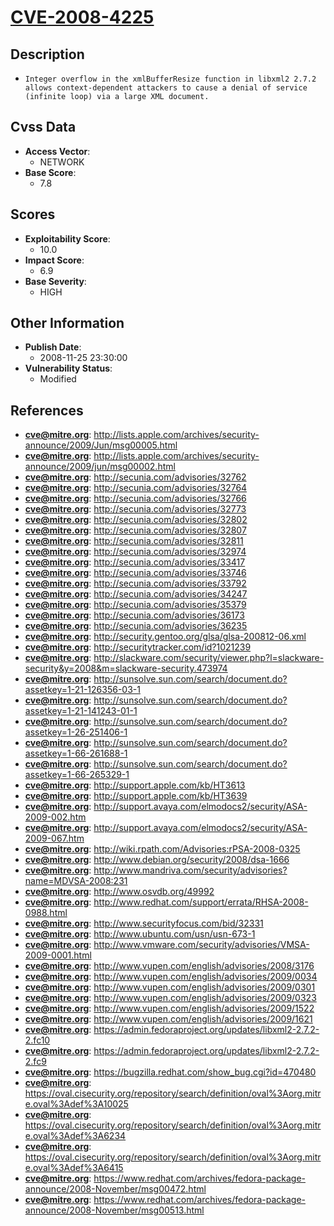 
# [CVE-2008-4225](https://cve.mitre.org/cgi-bin/cvename.cgi?name=CVE-2008-4225)

## Description

- `Integer overflow in the xmlBufferResize function in libxml2 2.7.2 allows context-dependent attackers to cause a denial of service (infinite loop) via a large XML document.`

## Cvss Data

- **Access Vector**:
  - NETWORK
- **Base Score**:
  - 7.8

## Scores

- **Exploitability Score**:
  - 10.0
- **Impact Score**:
  - 6.9
- **Base Severity**:
  - HIGH

## Other Information

- **Publish Date**:
  - 2008-11-25 23:30:00
- **Vulnerability Status**:
  - Modified

## References

- **cve@mitre.org**: http://lists.apple.com/archives/security-announce/2009/Jun/msg00005.html
- **cve@mitre.org**: http://lists.apple.com/archives/security-announce/2009/jun/msg00002.html
- **cve@mitre.org**: http://secunia.com/advisories/32762
- **cve@mitre.org**: http://secunia.com/advisories/32764
- **cve@mitre.org**: http://secunia.com/advisories/32766
- **cve@mitre.org**: http://secunia.com/advisories/32773
- **cve@mitre.org**: http://secunia.com/advisories/32802
- **cve@mitre.org**: http://secunia.com/advisories/32807
- **cve@mitre.org**: http://secunia.com/advisories/32811
- **cve@mitre.org**: http://secunia.com/advisories/32974
- **cve@mitre.org**: http://secunia.com/advisories/33417
- **cve@mitre.org**: http://secunia.com/advisories/33746
- **cve@mitre.org**: http://secunia.com/advisories/33792
- **cve@mitre.org**: http://secunia.com/advisories/34247
- **cve@mitre.org**: http://secunia.com/advisories/35379
- **cve@mitre.org**: http://secunia.com/advisories/36173
- **cve@mitre.org**: http://secunia.com/advisories/36235
- **cve@mitre.org**: http://security.gentoo.org/glsa/glsa-200812-06.xml
- **cve@mitre.org**: http://securitytracker.com/id?1021239
- **cve@mitre.org**: http://slackware.com/security/viewer.php?l=slackware-security&y=2008&m=slackware-security.473974
- **cve@mitre.org**: http://sunsolve.sun.com/search/document.do?assetkey=1-21-126356-03-1
- **cve@mitre.org**: http://sunsolve.sun.com/search/document.do?assetkey=1-21-141243-01-1
- **cve@mitre.org**: http://sunsolve.sun.com/search/document.do?assetkey=1-26-251406-1
- **cve@mitre.org**: http://sunsolve.sun.com/search/document.do?assetkey=1-66-261688-1
- **cve@mitre.org**: http://sunsolve.sun.com/search/document.do?assetkey=1-66-265329-1
- **cve@mitre.org**: http://support.apple.com/kb/HT3613
- **cve@mitre.org**: http://support.apple.com/kb/HT3639
- **cve@mitre.org**: http://support.avaya.com/elmodocs2/security/ASA-2009-002.htm
- **cve@mitre.org**: http://support.avaya.com/elmodocs2/security/ASA-2009-067.htm
- **cve@mitre.org**: http://wiki.rpath.com/Advisories:rPSA-2008-0325
- **cve@mitre.org**: http://www.debian.org/security/2008/dsa-1666
- **cve@mitre.org**: http://www.mandriva.com/security/advisories?name=MDVSA-2008:231
- **cve@mitre.org**: http://www.osvdb.org/49992
- **cve@mitre.org**: http://www.redhat.com/support/errata/RHSA-2008-0988.html
- **cve@mitre.org**: http://www.securityfocus.com/bid/32331
- **cve@mitre.org**: http://www.ubuntu.com/usn/usn-673-1
- **cve@mitre.org**: http://www.vmware.com/security/advisories/VMSA-2009-0001.html
- **cve@mitre.org**: http://www.vupen.com/english/advisories/2008/3176
- **cve@mitre.org**: http://www.vupen.com/english/advisories/2009/0034
- **cve@mitre.org**: http://www.vupen.com/english/advisories/2009/0301
- **cve@mitre.org**: http://www.vupen.com/english/advisories/2009/0323
- **cve@mitre.org**: http://www.vupen.com/english/advisories/2009/1522
- **cve@mitre.org**: http://www.vupen.com/english/advisories/2009/1621
- **cve@mitre.org**: https://admin.fedoraproject.org/updates/libxml2-2.7.2-2.fc10
- **cve@mitre.org**: https://admin.fedoraproject.org/updates/libxml2-2.7.2-2.fc9
- **cve@mitre.org**: https://bugzilla.redhat.com/show_bug.cgi?id=470480
- **cve@mitre.org**: https://oval.cisecurity.org/repository/search/definition/oval%3Aorg.mitre.oval%3Adef%3A10025
- **cve@mitre.org**: https://oval.cisecurity.org/repository/search/definition/oval%3Aorg.mitre.oval%3Adef%3A6234
- **cve@mitre.org**: https://oval.cisecurity.org/repository/search/definition/oval%3Aorg.mitre.oval%3Adef%3A6415
- **cve@mitre.org**: https://www.redhat.com/archives/fedora-package-announce/2008-November/msg00472.html
- **cve@mitre.org**: https://www.redhat.com/archives/fedora-package-announce/2008-November/msg00513.html
